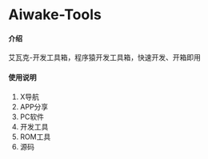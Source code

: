 # Aiwake-Tools

#### 介绍
艾瓦克-开发工具箱，程序猿开发工具箱，快速开发、开箱即用


#### 使用说明

1. X导航
2. APP分享
3. PC软件
4. 开发工具
5. ROM工具
6. 源码

